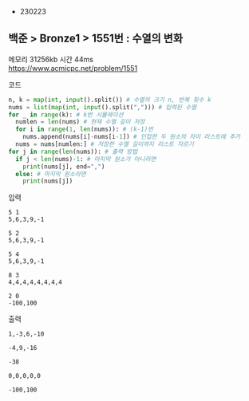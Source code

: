 - 230223
##  백준 > Bronze1 > 1551번 : 수열의 변화
메모리 31256kb 시간 44ms  
https://www.acmicpc.net/problem/1551  

코드
```python
n, k = map(int, input().split()) # 수열의 크기 n, 반복 횟수 k
nums = list(map(int, input().split(","))) # 입력된 수열
for _ in range(k): # k번 시뮬레이션
  numlen = len(nums) # 현재 수열 길이 저장
  for i in range(1, len(nums)): # (k-1)번
    nums.append(nums[i]-nums[i-1]) # 인접한 두 원소의 차이 리스트에 추가
  nums = nums[numlen:] # 저장한 수열 길이까지 리스트 자르기
for j in range(len(nums)): # 출력 방법
  if j < len(nums)-1: # 마지막 원소가 아니라면
    print(nums[j], end=",")
  else: # 마지막 원소라면
    print(nums[j])
```

입력
```
5 1
5,6,3,9,-1

5 2
5,6,3,9,-1

5 4
5,6,3,9,-1

8 3
4,4,4,4,4,4,4,4

2 0
-100,100
```

출력
```
1,-3,6,-10

-4,9,-16

-38

0,0,0,0,0

-100,100
```